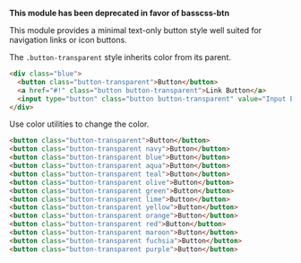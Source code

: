 **This module has been deprecated in favor of basscss-btn**

This module provides a minimal text-only button style well suited for navigation links or icon buttons.

The `.button-transparent` style inherits color from its parent.

```html
<div class="blue">
  <button class="button-transparent">Button</button>
  <a href="#!" class="button button-transparent">Link Button</a>
  <input type="button" class="button button-transparent" value="Input Button">
</div>
```

Use color utilities to change the color.

```html
<button class="button-transparent">Button</button>
<button class="button-transparent navy">Button</button>
<button class="button-transparent blue">Button</button>
<button class="button-transparent aqua">Button</button>
<button class="button-transparent teal">Button</button>
<button class="button-transparent olive">Button</button>
<button class="button-transparent green">Button</button>
<button class="button-transparent lime">Button</button>
<button class="button-transparent yellow">Button</button>
<button class="button-transparent orange">Button</button>
<button class="button-transparent red">Button</button>
<button class="button-transparent maroon">Button</button>
<button class="button-transparent fuchsia">Button</button>
<button class="button-transparent purple">Button</button>
```
